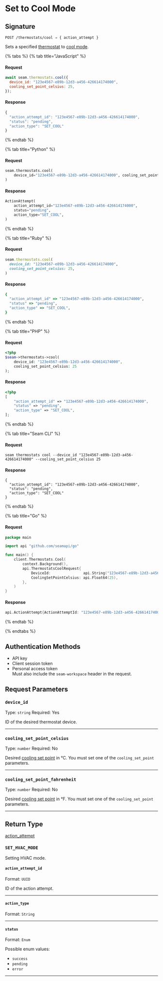 # Set to Cool Mode

## Signature
```
POST /thermostats/cool ⇒ { action_attempt }
```

Sets a specified [thermostat](https://docs.seam.co/latest/capability-guides/thermostats) to [cool mode](https://docs.seam.co/latest/capability-guides/thermostats/configure-current-climate-settings).

{% tabs %}
{% tab title="JavaScript" %}
#### Request

```javascript
await seam.thermostats.cool({
  device_id: "123e4567-e89b-12d3-a456-426614174000",
  cooling_set_point_celsius: 25,
});
```

#### Response

```javascript
{
  "action_attempt_id": "123e4567-e89b-12d3-a456-426614174000",
  "status": "pending",
  "action_type": "SET_COOL"
}
```
{% endtab %}

{% tab title="Python" %}
#### Request

```python
seam.thermostats.cool(
    device_id="123e4567-e89b-12d3-a456-426614174000", cooling_set_point_celsius=25
)
```

#### Response

```python
ActionAttempt(
    action_attempt_id="123e4567-e89b-12d3-a456-426614174000",
    status="pending",
    action_type="SET_COOL",
)
```
{% endtab %}

{% tab title="Ruby" %}
#### Request

```ruby
seam.thermostats.cool(
  device_id: "123e4567-e89b-12d3-a456-426614174000",
  cooling_set_point_celsius: 25,
)
```

#### Response

```ruby
{
  "action_attempt_id" => "123e4567-e89b-12d3-a456-426614174000",
  "status" => "pending",
  "action_type" => "SET_COOL",
}
```
{% endtab %}

{% tab title="PHP" %}
#### Request

```php
<?php
$seam->thermostats->cool(
    device_id: "123e4567-e89b-12d3-a456-426614174000",
    cooling_set_point_celsius: 25
);
```

#### Response

```php
<?php
[
    "action_attempt_id" => "123e4567-e89b-12d3-a456-426614174000",
    "status" => "pending",
    "action_type" => "SET_COOL",
];
```
{% endtab %}

{% tab title="Seam CLI" %}
#### Request

```seam_cli
seam thermostats cool --device_id "123e4567-e89b-12d3-a456-426614174000" --cooling_set_point_celsius 25
```

#### Response

```seam_cli
{
  "action_attempt_id": "123e4567-e89b-12d3-a456-426614174000",
  "status": "pending",
  "action_type": "SET_COOL"
}
```
{% endtab %}

{% tab title="Go" %}
#### Request

```go
package main

import api "github.com/seamapi/go"

func main() {
	client.Thermostats.Cool(
		context.Background(),
		api.ThermostatsCoolRequest{
			DeviceId:               api.String("123e4567-e89b-12d3-a456-426614174000"),
			CoolingSetPointCelsius: api.Float64(25),
		},
	)
}
```

#### Response

```go
api.ActionAttempt{ActionAttemptId: "123e4567-e89b-12d3-a456-426614174000", Status: "pending", ActionType: "SET_COOL"}
```
{% endtab %}

{% endtabs %}

## Authentication Methods

- API key
- Client session token
- Personal access token
  <br>Must also include the `seam-workspace` header in the request.

## Request Parameters

### `device_id`

Type: `string`
Required: Yes

ID of the desired thermostat device.

***

### `cooling_set_point_celsius`

Type: `number`
Required: No

Desired [cooling set point](../../capability-guides/thermostats/understanding-thermostat-concepts/set-points.md) in °C. You must set one of the `cooling_set_point` parameters.

***

### `cooling_set_point_fahrenheit`

Type: `number`
Required: No

Desired [cooling set point](../../capability-guides/thermostats/understanding-thermostat-concepts/set-points.md) in °F. You must set one of the `cooling_set_point` parameters.

***

## Return Type

[action\_attempt](./)

### `SET_HVAC_MODE`

Setting HVAC mode.

#### `action_attempt_id`

Format: `UUID`

ID of the action attempt.

---

#### `action_type`

Format: `String`

---

#### `status`

Format: `Enum`

Possible enum values:
- `success`
- `pending`
- `error`

---

